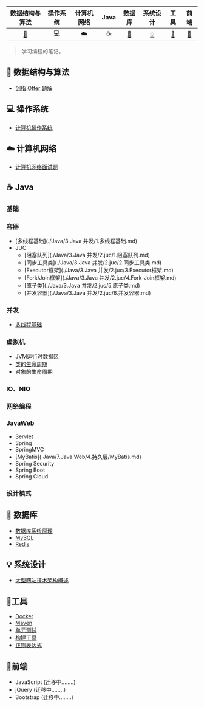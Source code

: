 |           数据结构与算法           |  操作系统  | 计算机网络 |   Java   |    数据库     | 系统设计 |   工具   |   前端   |
| :--------------------------------: | :--------: | :--------: | :------: | :-----------: | :------: | :------: | :------: |
| [:rocket:](#rocket-数据结构与算法) | [:computer:](#computer-操作系统) |  [:cloud:](#cloud-计算机网络)   | [:coffee:](#coffee-Java) | [:floppy_disk:](#floppy_disk-数据库) |  [:bulb:](#bulb-系统设计)  | [:hammer:](#hammer-工具) | [:art:](#art-前端)​ |

>   学习编程的笔记。

## :rocket: ​数据结构与算法

- [剑指 Offer 题解](https://github.com/CyC2018/CS-Notes/blob/master/docs/notes/剑指%20offer%20题解.md)  

## :computer: 操作系统

- [计算机操作系统](https://github.com/CyC2018/CS-Notes/blob/master/docs/notes/计算机操作系统.md)  

## :cloud: 计算机网络 

-   [计算机网络面试题](./计算机网络/计算机网络面试题.md)

## :coffee: Java

### 基础

### 容器

-   [多线程基础](./Java/3.Java 并发/1.多线程基础.md)
-   JUC
    -  [阻塞队列](./Java/3.Java 并发/2.juc/1.阻塞队列.md)
    -  [同步工具类](./Java/3.Java 并发/2.juc/2.同步工具类.md)
    -  [Executor框架](./Java/3.Java 并发/2.juc/3.Executor框架.md)
    -  [Fork/Join框架](./Java/3.Java 并发/2.juc/4.Fork-Join框架.md)
    -  [原子类](./Java/3.Java 并发/2.juc/5.原子类.md)
    -  [并发容器](./Java/3.Java 并发/2.juc/6.并发容器.md)

### 并发

- [多线程基础](./Java/3.Java%20并发/1.多线程基础.md)


### 虚拟机

- [JVM运行时数据区](./Java/4.Java虚拟机/1.JVM运行时数据区.md)
- [类的生命周期](./Java/4.Java虚拟机/2.类的生命周期.md)
- [对象的生命周期](./Java/4.Java虚拟机/3.对象的生命周期.md)

### IO、NIO



### 网络编程

### JavaWeb

- Servlet
- Spring
- SpringMVC
- [MyBatis](.Java/7.Java Web/4.持久层/MyBatis.md)
- Spring Security
- Spring Boot
- Spring Cloud

### 设计模式



## :floppy_disk: 数据库 

-   [数据库系统原理](https://github.com/CyC2018/CS-Notes/blob/master/docs/notes/数据库系统原理.md)
-   [MySQL](./数据库/MySQL/readme.md)
-   [Redis](./数据库/Redis/1.Redis基础.md)

## :bulb: 系统设计 

- [大型网站技术架构概述](,/系统设计/大型网站架构概述.md)

## :hammer: ​工具 

- [Docker](./工具/Docker/1.Docker基本使用.md)
- [Maven](./工具/Maven/Maven.md)
- [单元测试](./工具/单元测试.md)
- [构建工具](https://github.com/CyC2018/CS-Notes/blob/master/docs/notes/构建工具.md)
- [正则表达式](https://github.com/CyC2018/CS-Notes)

## :art:前端

-   JavaScript (迁移中........)
-   jQuery (迁移中........)
-   Bootstrap (迁移中........)